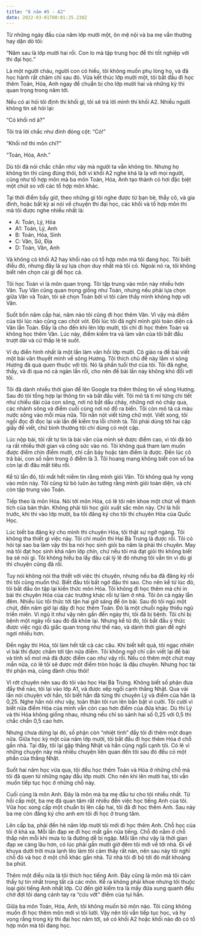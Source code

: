 ```yaml
---
title: "8 năm #5 - A2"
date: 2022-03-01T08:01:25.238Z
---
```


Từ những ngày đầu của năm lớp mười một, ôn mệ nội và ba mẹ vẫn thường hay dặn dò tôi:

“Năm sau là lớp mười hai rồi. Con lo mà tập trung học để thi tốt nghiệp với thi đại học.”

Là một người cháu, người con có hiếu, tôi không muốn phụ lòng họ, và đã học hành rất chăm chỉ sau đó. Vừa kết thúc lớp mười một, tôi bắt đầu đi học thêm Toán, Hóa, Anh ngay để chuẩn bị cho lớp mười hai và những kỳ thi quan trọng trong năm tới.

Nếu có ai hỏi tôi định thi khối gì, tôi sẽ trả lời mình thi khối A2. Nhiều người không tin sẽ hỏi lại:

“Có khối nớ à?”

Tôi trả lời chắc như đinh đóng cột: “Có!”

“Khối nớ thi môn chi?”

“Toán, Hóa, Anh.”

Dù tôi đã nói chắc chắn như vậy mà người ta vẫn không tin. Nhưng họ không tin thì cũng đúng thôi, bởi vì khối A2 nghe khá là lạ với mọi người, cũng như tổ hợp môn mà ba môn Toán, Hóa, Anh tạo thành có hơi đặc biệt một chút so với các tổ hợp môn khác.

Tại thời điểm bấy giờ, theo những gì tôi nghe được từ bạn bè, thầy cô, và gia đình, hoặc bất kỳ ai nói về chuyện thi đại học, các khối và tổ hợp môn thi mà tôi được nghe nhiều nhất là:

- A: Toán, Lý, Hóa
- A1: Toán, Lý, Anh
- B: Toán, Hóa, Sinh
- C: Văn, Sử, Địa
- D: Toán, Văn, Anh

Và không có khối A2 hay khối nào có tổ hợp môn mà tôi đang học. Tôi biết điều đó, nhưng đây là sự lựa chọn duy nhất mà tôi có. Ngoài nó ra, tôi không biết nên chọn cái gì để học cả.

Tôi học Toán vì là môn quan trọng. Tôi tập trung vào môn này nhiều hơn Văn. Tuy Văn cũng quan trọng giống như Toán, nhưng nếu phải lựa chọn giữa Văn và Toán, tôi sẽ chọn Toán bởi vì tôi cảm thấy mình không hợp với Văn.

Suốt bốn năm cấp hai, năm nào tôi cũng đi học thêm Văn. Vì vậy mà điểm của tôi lúc nào cũng cao chót vót. Đôi lúc tôi đã nghĩ mình giỏi toàn diện cả Văn lẫn Toán. Đấy là cho đến khi lên lớp mười, tôi chỉ đi học thêm Toán và không học thêm Văn. Lúc này, điểm kiểm tra và làm văn của tôi bắt đầu trượt dài và cứ thấp lè tè suốt.

Ví dụ điển hình nhất là một lần làm văn hồi lớp mười. Cô giáo ra đề bài viết một bài văn thuyết minh về sông Hương. Tôi thích chủ đề này lắm vì sông Hương đã quá quen thuộc với tôi. Nó là phần tuổi thơ của tôi. Tôi đã nghe, thấy, và đi qua nó cả ngàn lần rồi, cho nên đề bài lần này không khó đối với tôi.

Tôi đã dành nhiều thời gian để lên Google tra thêm thông tin về sông Hương. Sau đó tôi tổng hợp lại thông tin và bắt đầu viết. Tôi mô tả tỉ mỉ từng chi tiết như chiều dài của con sông, nơi nó bắt dầu chảy, những nơi nó chảy qua, các nhánh sông và điểm cuối cùng nơi nó đổ ra biển. Tôi còn mô tả cả màu nước sông vào mỗi mùa nữa. Tôi nắn nót viết từng chữ một. Viết xong, tôi ngồi đọc đi đọc lại vài lần để kiểm tra lỗi chính tả. Tôi phải dùng tới hai cặp giấy để viết, chứ bình thường tôi chỉ dùng có một cặp.

Lúc nộp bài, tôi rất tự tin là bài văn của mình sẽ được điểm cao, vì tôi đã bỏ ra rất nhiều thời gian và công sức vào nó. Tôi không quá tham lam muốn được điểm chín điểm mười, chỉ cần bảy hoặc tám điểm là được. Đến lúc cô trả bài, con số nằm trong ô điểm là 3. Tôi hoang mang không biết con số ba còn lại đi đâu mất tiêu rồi.

Kể từ lần đó, tôi mất hết niềm tin rằng mình giỏi Văn. Tôi không quá hy vọng vào môn này. Tôi cũng từ bỏ luôn ảo tưởng rằng mình giỏi toàn diện, và chỉ còn tập trung vào Toán.

Tiếp theo là môn Hóa. Nói tới môn Hóa, có lẽ tôi nên khoe một chút về thành tích của bản thân. Không phải tôi học giỏi xuất sắc môn này. Chỉ là hồi trước, khi thi vào lớp mười, ba tôi đăng ký cho tôi thi chuyên Hóa của Quốc Học.

Lúc biết ba đăng ký cho mình thi chuyên Hóa, tôi thật sự ngỡ ngàng. Tôi không tha thiết gì việc này. Tôi chỉ muốn thi Hai Bà Trưng là được rồi. Tôi có hỏi tại sao ba làm vậy thì ba nói học sinh giỏi ba năm là phải thi chuyên. May mà tôi đạt học sinh khá năm lớp chín, chứ nếu tôi mà đạt giỏi thì không biết ba sẽ nói gì. Tôi không hiểu ba lấy đâu cái lý lẽ đó nhưng tôi vẫn tin vì dù gì thì chuyện cũng đã rồi.

Tuy nói không nói tha thiết với việc thi chuyên, nhưng nếu ba đã đăng ký rồi thì tôi cũng muốn thử. Biết đâu tôi bất ngờ đậu thì sao. Cho nên kể từ lúc đó, tôi bắt đầu ôn tập lại kiến thức môn Hóa. Tôi không đi học thêm mà chỉ in bài thi chuyên Hóa của các trường khác rồi tự làm ở nhà. Tôi ôn cả ngày lẫn đêm. Nhiều lúc tôi thức tới tận hai giờ sáng để ôn bài. Sau đó tôi ngủ một chút, đến năm giờ lại dậy đi học thêm Toán. Đó là một chuỗi ngày thiếu ngủ triền miên. Vì ngủ ít như vậy nên gần đến ngày thi, tôi đã bị bệnh. Tôi chỉ bị bệnh một ngày rồi sau đó đã khỏe lại. Nhưng kể từ đó, tôi bắt đầu ý thức được việc ngủ đủ giấc quan trọng như thế nào, và dành thời gian để nghỉ ngơi nhiều hơn.

Đến ngày thi Hóa, tôi làm hết tất cả các câu. Khi biết kết quả, tôi ngạc nhiên vì bài thi được chấm tới tận nửa điểm. Tôi không ngờ chỉ cần viết lại đề bài và tính số mol mà đã được điểm cao như vậy rồi. Nếu có thêm một chút may mắn nữa, có lẽ tôi sẽ được một điểm tròn hoặc là đậu chuyên. Nhưng học tài thì phận mà, cũng đành chịu thôi!

Vì rớt chuyên nên sau đó tôi vào học Hai Bà Trưng. Không biết số phận đưa đẩy thế nào, tôi lại vào lớp A1, và được xếp ngồi cạnh thằng Nhật. Qua vài lần nói chuyện với hắn, tôi biết hắn đã từng thi chuyên Lý và điểm của hắn là 0,25. Nghe hắn nói như vậy, toàn thân tôi run lên bần bật vì cười. Tôi cười vì biết nửa điểm Hóa của mình vẫn còn cao hơn điểm của đứa khác. Dù thi Lý và thi Hóa không giống nhau, nhưng nếu chỉ so sánh hai số 0,25 với 0,5 thì chắc chắn 0,5 cao hơn.

Nhưng chưa dừng lại đó, số phận còn “nhiệt tình” đẩy tôi đi thêm một đoạn nữa. Giữa học kỳ một của năm lớp mười, tôi bắt đầu đi học thêm Hóa ở chỗ gần nhà. Tại đây, tôi lại gặp thằng Nhật và hắn cũng ngồi cạnh tôi. Có lẽ vì những chuyện này mà nhiều chuyện liên quan đến tôi sau đó đều có một phần của thằng Nhật.

Suốt hai năm học vừa qua, tôi đều học thêm Toán và Hóa ở những chỗ mà tôi đã quen từ những ngày đầu lớp mười. Cho nên khi lên mười hai, tôi vẫn muốn tiếp tục học ở những chỗ này.

Cuối cùng là môn Anh. Đây là môn mà ba mẹ đầu tư cho tôi nhiều nhất. Từ hồi cấp một, ba mẹ đã quan tâm rất nhiều đến việc học tiếng Anh của tôi. Vừa học xong cấp một chuẩn bị lên cấp hai, tôi đã đi học thêm Anh. Sau này ba mẹ còn đăng ký cho anh em tôi đi học ở trung tâm.

Lên cấp ba, phải đến hè năm lớp mười tôi mới đi học thêm Anh. Chỗ học của tôi ở khá xa. Mỗi lần đạp xe đi học mất gần nửa tiếng. Chỗ đó nằm ở chỗ thấp nên mỗi khi mưa to là đường dễ bị ngập. Mỗi lần như vậy là thời gian đạp xe càng lâu hơn, có lúc phải gần mười giờ đêm tôi mới về tới nhà. Đi về khuya dưới trời mưa lạnh lẽo làm tôi cảm thấy rất nản, nên sau này tôi nghỉ chỗ đó và học ở một chỗ khác gần nhà. Từ nhà tôi đi bộ tới đó mất khoảng ba phút.

Thêm một điều nữa là tôi thích học tiếng Anh. Đây cũng là môn mà tôi cảm thấy tự tin nhất trong tất cả các môn. Kể ra không phải khoe nhưng tôi thuộc loại giỏi tiếng Anh nhất lớp. Cứ đến giờ kiểm tra là mấy đứa xung quanh đều chờ đợi tôi dang cánh tay ra “cứu vớt” điểm của tụi hắn.

Giữa ba môn Toán, Hóa, Anh, tôi không muốn bỏ môn nào. Tôi cũng không muốn đi học thêm môn mới vì tôi lười. Vậy nên tôi vẫn tiếp tục học, và hy vọng rằng trong kỳ thi đại học năm tới, sẽ có khối A2 hoặc khối nào đó có tổ hợp môn mà tôi đang học.
